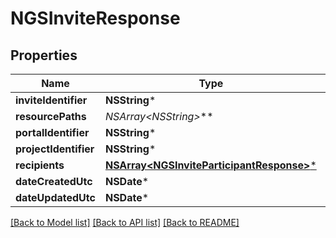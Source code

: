 # NGSInviteResponse

## Properties
Name | Type | Description | Notes
------------ | ------------- | ------------- | -------------
**inviteIdentifier** | **NSString*** |  | 
**resourcePaths** | **NSArray&lt;NSString*&gt;*** |  | [optional] 
**portalIdentifier** | **NSString*** |  | 
**projectIdentifier** | **NSString*** |  | [optional] 
**recipients** | [**NSArray&lt;NGSInviteParticipantResponse&gt;***](NGSInviteParticipantResponse.md) |  | [optional] 
**dateCreatedUtc** | **NSDate*** |  | 
**dateUpdatedUtc** | **NSDate*** |  | 

[[Back to Model list]](../README.md#documentation-for-models) [[Back to API list]](../README.md#documentation-for-api-endpoints) [[Back to README]](../README.md)


